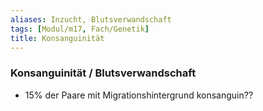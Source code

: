```yaml
---
aliases: Inzucht, Blutsverwandschaft
tags: [Modul/m17, Fach/Genetik]
title: Konsanguinität
---
```

### Konsanguinität / Blutsverwandschaft
- 15% der Paare mit Migrationshintergrund konsanguin??